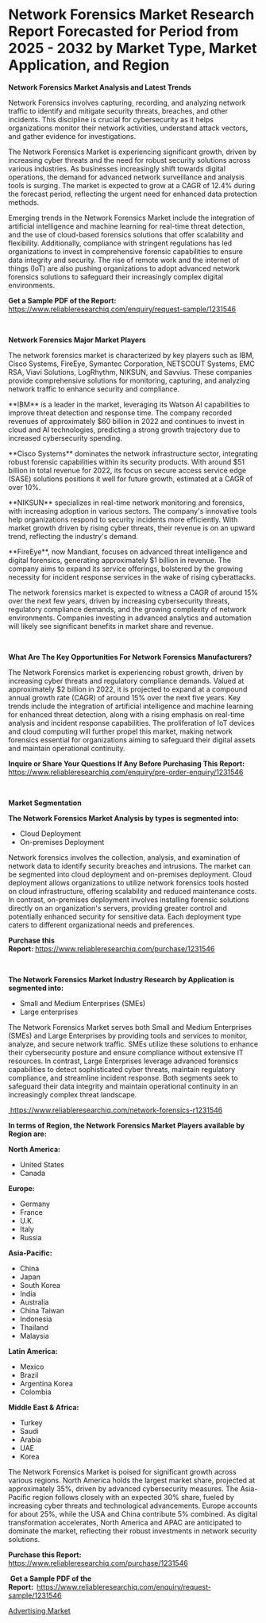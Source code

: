 <p><h1>Network Forensics Market Research Report Forecasted for Period from 2025 -  2032 by Market Type, Market Application, and Region</h1></p><p><strong>Network Forensics Market Analysis and Latest Trends</strong></p>
<p><p>Network Forensics involves capturing, recording, and analyzing network traffic to identify and mitigate security threats, breaches, and other incidents. This discipline is crucial for cybersecurity as it helps organizations monitor their network activities, understand attack vectors, and gather evidence for investigations.</p><p>The Network Forensics Market is experiencing significant growth, driven by increasing cyber threats and the need for robust security solutions across various industries. As businesses increasingly shift towards digital operations, the demand for advanced network surveillance and analysis tools is surging. The market is expected to grow at a CAGR of 12.4% during the forecast period, reflecting the urgent need for enhanced data protection methods.</p><p>Emerging trends in the Network Forensics Market include the integration of artificial intelligence and machine learning for real-time threat detection, and the use of cloud-based forensics solutions that offer scalability and flexibility. Additionally, compliance with stringent regulations has led organizations to invest in comprehensive forensic capabilities to ensure data integrity and security. The rise of remote work and the internet of things (IoT) are also pushing organizations to adopt advanced network forensics solutions to safeguard their increasingly complex digital environments.</p></p>
<p><strong>Get a Sample PDF of the Report:&nbsp;</strong> <a href="https://www.reliableresearchiq.com/enquiry/request-sample/1231546?utm_campaign=2226&utm_medium=2&utm_source=Github&utm_content=ia&utm_term=15022025&utm_id=network-forensics">https://www.reliableresearchiq.com/enquiry/request-sample/1231546</a></p>
<p>&nbsp;</p>
<p><strong>Network Forensics Major Market Players</strong></p>
<p><p>The network forensics market is characterized by key players such as IBM, Cisco Systems, FireEye, Symantec Corporation, NETSCOUT Systems, EMC RSA, Viavi Solutions, LogRhythm, NIKSUN, and Savvius. These companies provide comprehensive solutions for monitoring, capturing, and analyzing network traffic to enhance security and compliance.</p><p>**IBM** is a leader in the market, leveraging its Watson AI capabilities to improve threat detection and response time. The company recorded revenues of approximately $60 billion in 2022 and continues to invest in cloud and AI technologies, predicting a strong growth trajectory due to increased cybersecurity spending.</p><p>**Cisco Systems** dominates the network infrastructure sector, integrating robust forensic capabilities within its security products. With around $51 billion in total revenue for 2022, its focus on secure access service edge (SASE) solutions positions it well for future growth, estimated at a CAGR of over 10%.</p><p>**NIKSUN** specializes in real-time network monitoring and forensics, with increasing adoption in various sectors. The company's innovative tools help organizations respond to security incidents more efficiently. With market growth driven by rising cyber threats, their revenue is on an upward trend, reflecting the industry's demand.</p><p>**FireEye**, now Mandiant, focuses on advanced threat intelligence and digital forensics, generating approximately $1 billion in revenue. The company aims to expand its service offerings, bolstered by the growing necessity for incident response services in the wake of rising cyberattacks.</p><p>The network forensics market is expected to witness a CAGR of around 15% over the next few years, driven by increasing cybersecurity threats, regulatory compliance demands, and the growing complexity of network environments. Companies investing in advanced analytics and automation will likely see significant benefits in market share and revenue.</p></p>
<p>&nbsp;</p>
<p><strong>What Are The Key Opportunities For Network Forensics Manufacturers?</strong></p>
<p><p>The Network Forensics market is experiencing robust growth, driven by increasing cyber threats and regulatory compliance demands. Valued at approximately $2 billion in 2022, it is projected to expand at a compound annual growth rate (CAGR) of around 15% over the next five years. Key trends include the integration of artificial intelligence and machine learning for enhanced threat detection, along with a rising emphasis on real-time analysis and incident response capabilities. The proliferation of IoT devices and cloud computing will further propel this market, making network forensics essential for organizations aiming to safeguard their digital assets and maintain operational continuity.</p></p>
<p><strong>Inquire or Share Your Questions If Any Before Purchasing This Report:</strong> <a href="https://www.reliableresearchiq.com/enquiry/pre-order-enquiry/1231546?utm_campaign=2226&utm_medium=2&utm_source=Github&utm_content=ia&utm_term=15022025&utm_id=network-forensics">https://www.reliableresearchiq.com/enquiry/pre-order-enquiry/1231546</a></p>
<p>&nbsp;</p>
<p><strong>Market Segmentation</strong></p>
<p><strong>The Network Forensics Market Analysis by types is segmented into:</strong></p>
<p><ul><li>Cloud Deployment</li><li>On-premises Deployment</li></ul></p>
<p><p>Network forensics involves the collection, analysis, and examination of network data to identify security breaches and intrusions. The market can be segmented into cloud deployment and on-premises deployment. Cloud deployment allows organizations to utilize network forensics tools hosted on cloud infrastructure, offering scalability and reduced maintenance costs. In contrast, on-premises deployment involves installing forensic solutions directly on an organization's servers, providing greater control and potentially enhanced security for sensitive data. Each deployment type caters to different organizational needs and preferences.</p></p>
<p><strong>Purchase this Report:&nbsp;</strong><a href="https://www.reliableresearchiq.com/purchase/1231546?utm_campaign=2226&utm_medium=2&utm_source=Github&utm_content=ia&utm_term=15022025&utm_id=network-forensics">https://www.reliableresearchiq.com/purchase/1231546</a></p>
<p>&nbsp;</p>
<p><strong>The Network Forensics Market Industry Research by Application is segmented into:</strong></p>
<p><ul><li>Small and Medium Enterprises (SMEs)</li><li>Large enterprises</li></ul></p>
<p><p>The Network Forensics Market serves both Small and Medium Enterprises (SMEs) and Large Enterprises by providing tools and services to monitor, analyze, and secure network traffic. SMEs utilize these solutions to enhance their cybersecurity posture and ensure compliance without extensive IT resources. In contrast, Large Enterprises leverage advanced forensics capabilities to detect sophisticated cyber threats, maintain regulatory compliance, and streamline incident response. Both segments seek to safeguard their data integrity and maintain operational continuity in an increasingly complex threat landscape.</p></p>
<p><a href="https://www.reliableresearchiq.com/network-forensics-r1231546?utm_campaign=2226&utm_medium=2&utm_source=Github&utm_content=ia&utm_term=15022025&utm_id=network-forensics">&nbsp;https://www.reliableresearchiq.com/network-forensics-r1231546</a></p>
<p><strong>In terms of Region, the Network Forensics Market Players available by Region are:</strong></p>
<p>
    <p> <strong> North America: </strong>
        <ul>
            <li>United States</li>
            <li>Canada</li>
        </ul>
        </p> 
    <p> <strong> Europe: </strong>
        <ul>
            <li>Germany</li>
            <li>France</li>
            <li>U.K.</li>
            <li>Italy</li>
            <li>Russia</li>
        </ul>
        </p> 
    <p> <strong> Asia-Pacific: </strong>
        <ul>
            <li>China</li>
            <li>Japan</li>
            <li>South Korea</li>
            <li>India</li>
            <li>Australia</li>
            <li>China Taiwan</li>
            <li>Indonesia</li>
            <li>Thailand</li>
            <li>Malaysia</li>
        </ul>
        </p> 
    <p> <strong> Latin America: </strong>
        <ul>
            <li>Mexico</li>
            <li>Brazil</li>
            <li>Argentina Korea</li>
            <li>Colombia</li>
        </ul>
        </p> 
    <p> <strong> Middle East & Africa: </strong>
        <ul>
            <li>Turkey</li>
            <li>Saudi</li>
            <li>Arabia</li>
            <li>UAE</li>
            <li>Korea</li>
        </ul>
    </p>
    </p>
<p><p>The Network Forensics Market is poised for significant growth across various regions. North America holds the largest market share, projected at approximately 35%, driven by advanced cybersecurity measures. The Asia-Pacific region follows closely with an expected 30% share, fueled by increasing cyber threats and technological advancements. Europe accounts for about 25%, while the USA and China contribute 5% combined. As digital transformation accelerates, North America and APAC are anticipated to dominate the market, reflecting their robust investments in network security solutions.</p></p>
<p><strong>Purchase this Report: </strong><a href="https://www.reliableresearchiq.com/purchase/1231546?utm_campaign=2226&utm_medium=2&utm_source=Github&utm_content=ia&utm_term=15022025&utm_id=network-forensics">https://www.reliableresearchiq.com/purchase/1231546</a></p>
<p>&nbsp;<strong>Get a Sample PDF of the Report:&nbsp;&nbsp;</strong><a href="https://www.reliableresearchiq.com/enquiry/request-sample/1231546?utm_campaign=2226&utm_medium=2&utm_source=Github&utm_content=ia&utm_term=15022025&utm_id=network-forensics">https://www.reliableresearchiq.com/enquiry/request-sample/1231546</a></p>
<p><strong></strong></p>
<p><p><a href="https://github.com/HobertDavis43/Market-Research-Report-List-1/blob/main/advertising-market.md?utm_campaign=2226&utm_medium=2&utm_source=Github&utm_content=ia&utm_term=15022025&utm_id=network-forensics">Advertising Market</a></p></p>